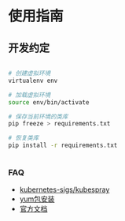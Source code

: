 使用指南
===


## 开发约定

``` bash

# 创建虚拟环境
virtualenv env

# 加载虚拟环境
source env/bin/activate

# 保存当前环境的类库
pip freeze > requirements.txt 

# 恢复类库
pip install -r requirements.txt 



```

### FAQ

- [kubernetes-sigs/kubespray](https://github.com/kubernetes-sigs/kubespray)
- [yum包安装](https://raymii.org/s/tutorials/Ansible_-_Only_if_on_specific_distribution_or_distribution_version.html)
- [官方文档](https://ansible-tran.readthedocs.io/en/latest/docs/playbooks_roles.html)